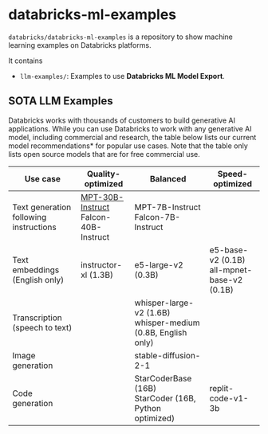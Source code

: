 # databricks-ml-examples

`databricks/databricks-ml-examples` is a repository to show machine learning examples on Databricks platforms.

It contains
- `llm-examples/`: Examples to use **Databricks ML Model Export**.

## SOTA LLM Examples

Databricks works with thousands of customers to build generative AI applications. While you can use Databricks to work with any generative AI model, including commercial and research, the table below lists our current model recommendations* for popular use cases. Note that the table only lists open source models that are for free commercial use. 

| Use case  | Quality-optimized | Balanced | Speed-optimized |
| --------- | ----------------- | -------- | --------------- |
| Text generation following instructions  | [MPT-30B-Instruct](llm-examples/mpt/mpt-30b) <br> Falcon-40B-Instruct | MPT-7B-Instruct <br> Falcon-7B-Instruct |  |
| Text embeddings (English only)   | instructor-xl (1.3B)  |  e5-large-v2 (0.3B) | e5-base-v2 (0.1B) <br> all-mpnet-base-v2 (0.1B) |
| Transcription (speech to text) | | whisper-large-v2 (1.6B) <br> whisper-medium (0.8B, English only) | |
| Image generation | | stable-diffusion-2-1 | |
| Code generation  | | StarCoderBase (16B) <br> StarCoder (16B, Python optimized) | replit-code-v1-3b |
